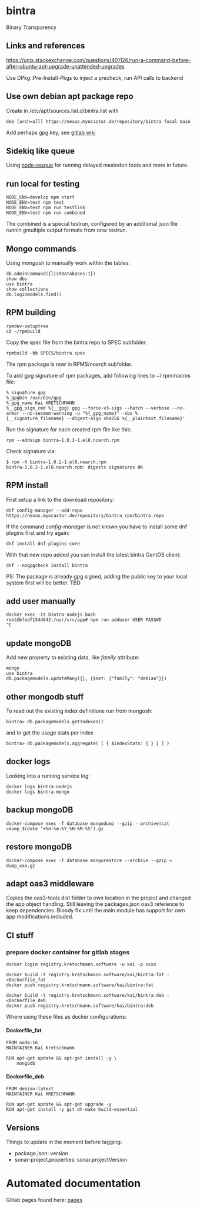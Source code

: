 # bintra

Binary Transparency

## Links and references

https://unix.stackexchange.com/questions/401126/run-a-command-before-after-ubuntu-apt-upgrade-unattended-upgrades

Use DPkg::Pre-Install-Pkgs to inject a precheck, run API calls to backend

## Use own debian apt package repo

Create in /etc/apt/sources.list.d/bintra.list with

    deb [arch=all] https://nexus.myocastor.de/repository/bintra focal main

Add perhaps gpg key, see [gitlab wiki](https://gitlab.kretschmann.software/kai/bintra/-/wikis/Repository)

## Sidekiq like queue

Using [node-resque](https://github.com/actionhero/node-resque) for running delayed mastodon toots and more in future.

## run local for testing

    NODE_ENV=develop npm start
    NODE_ENV=test npm test
    NODE_ENV=test npm run testlink
    NODE_ENV=test npm run combined

The combined is a special testrun, configured by an additional json file runnin gmultiple output formats from onw testrun.

## Mongo commands

Using *mongosh* to manually work within the tables:

    db.adminCommand({listDatabases:1})
    show dbs
    use bintra
    show collections
    db.loginmodels.find()

## RPM building

    rpmdev-setuptree
    cd ~/rpmbuild

Copy the spec file from the bintra repo to SPEC subfolder.

    rpmbuild -bb SPECS/bintra.spec

The rpm package is now in RPMS\/noarch subfolder.

To add gpg signature of rpm packages, add following lines to ~\/.rpmmacros file:

    %_signature gpg
    %_gpgbin /usr/bin/gpg
    %_gpg_name Kai KRETSCHMANN
    %__gpg_sign_cmd %{__gpg} gpg --force-v3-sigs --batch --verbose --no-armor --no-secmem-warning -u "%{_gpg_name}" -sbo %{__signature_filename} --digest-algo sha256 %{__plaintext_filename}'

Run the signature for each created rpm file like this:

    rpm --addsign bintra-1.0.2-1.el8.noarch.rpm

Check signature via:

    $ rpm -K bintra-1.0.2-1.el8.noarch.rpm 
    bintra-1.0.2-1.el8.noarch.rpm: digests signatures OK

## RPM install

First setup a link to the download repository:

    dnf config-manager --add-repo https://nexus.myocastor.de/repository/bintra_rpm/bintra.repo

If the command _config-manager_ is not known you have to install some dnf plugins first and try again:

    dnf install dnf-plugins-core

With that new repo added you can install the latest bintra CentOS client:

    dnf --nogpgcheck install bintra

PS: The package is already gpg signed, adding the public key to your local system first will be better. TBD

## add user manually

    docker exec -it bintra-nodejs bash
    root@bfedf154d642:/usr/src/app# npm run adduser USER PASSWD
    ^C

## update mongoDB

Add new property to existing data, like *family* attribute:

    mongo
    use bintra
    db.packagemodels.updateMany({}, {$set: {"family": "debian"}})

## other mongodb stuff

To read out the existing index definitions run from mongosh:

    bintra> db.packagemodels.getIndexes()

and to get the usage stats per index

    bintra> db.packagemodels.aggregate( [ { $indexStats: { } } ] )

## docker logs

Looking into a running service log:

    docker logs bintra-nodejs
    docker logs bintra-mongo

## backup mongoDB

    docker-compose exec -T database mongodump --gzip --archive|cat >dump_$(date '+%d-%m-%Y_%H-%M-%S').gz

## restore mongoDB

    docker-compose exec -T database mongorestore --archive --gzip < dump_xxx.gz

## adapt oas3 middleware

Copies the oas3-tools dist folder to own location in the project and changed the app object handling.
Still leaving the packages.json oas3 reference to keep dependencies.
Bloody fix until the main module has support for own app modifications included.

## CI stuff

### prepare docker container for gitlab stages

    docker login registry.kretschmann.software -u kai -p xxxx
    
    docker build -t registry.kretschmann.software/kai/bintra:fat - <Dockerfile_fat
    docker push registry.kretschmann.software/kai/bintra:fat
    
    docker build -t registry.kretschmann.software/kai/bintra:deb - <Dockerfile_deb
    docker push registry.kretschmann.software/kai/bintra:deb

Where using these files as docker configurations:

#### Dockerfile\_fat

    FROM node:16
    MAINTAINER Kai Kretschmann
    
    RUN apt-get update && apt-get install -y \
        mongodb

#### Dockerfile\_deb

    FROM debian:latest
    MAINTAINER Kai KRETSCHMANN
    
    RUN apt-get update && apt-get upgrade -y
    RUN apt-get install -y git dh-make build-essential

## Versions

Things to update in the moment before tagging:

* package.json: version
* sonar-project.properties: sonar.projectVersion

# Automated documentation

Gitlab pages found here: [pages](https://kai.kretschmann.fyi/bintra/)
